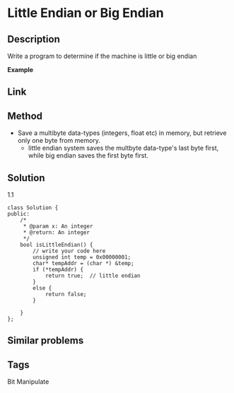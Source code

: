 # Little Endian or Big Endian

## Description

Write a program to determine if the machine is little or big endian

**Example**

## Link

## Method
* Save a multibyte data-types (integers, float etc) in memory, but retrieve only one byte from memory.
  *  little endian system saves the multbyte data-type's last byte first, while big endian saves the first byte first.

## Solution
1.1 
~~~
class Solution {
public:
    /*
     * @param x: An integer
     * @return: An integer
     */
    bool isLittleEndian() {
        // write your code here
        unsigned int temp = 0x00000001;
        char* tempAddr = (char *) &temp;
        if (*tempAddr) {
            return true;  // little endian
        }
        else {
            return false;
        }

    }
};
~~~
## Similar problems

## Tags
Bit Manipulate